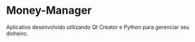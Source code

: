 # Money-Manager
Aplicativo desenvolvido utilizando Qt Creator e Python para gerenciar seu dinheiro.
